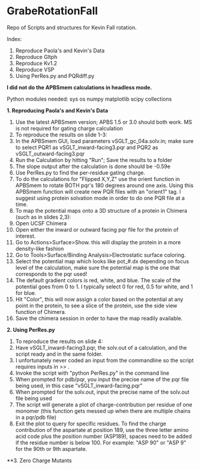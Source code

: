 # GrabeRotationFall
Repo of Scripts and structures for Kevin Fall rotation.

Index:
1. Reproduce Paola's and Kevin's Data
2. Reproduce Gltph
3. Reproduce Kv1.2
4. Reproduce VSP
5. Using PerRes.py and PQRdiff.py



**I did not do the APBSmem calculations in headless mode.**

Python modules needed:
sys
os
numpy
matplotlib
scipy
collections


**1. Reproducing Paola's and Kevin's Data**
1. Use the latest APBSmem version; APBS 1.5 or 3.0 should both work. MS is not required for gating charge calculation
2. To reproduce the results on slide 1-3:
3. In the APBSmem GUI, load parameters vSGLT_gc_04a.solv.in; make sure to select PQR1 as vSGLT_inward-facing3.pqr and PQR2 as vSGLT_outward-facing3.pqr
7. Run the Calculation by hitting "Run"; Save the results to a folder
8. The slope output after the calculation is done should be -0.59e
9. Use PerRes.py to find the per-residue gating charge.
10. To do the calculations for "Flipped X,Y,Z" use the orient function in APBSmem to rotate BOTH pqr's 180 degrees around one axis. Using this APBSmem function will create new PQR files with an "orient1" tag. I suggest using protein solvation mode in order to do one PQR file at a time.
11. To map the potential maps onto a 3D structure of a protein in Chimera (such as in slides 2,3):
12. Open UCSF Chimera
13. Open either the inward or outward facing pqr file for the protein of interest.
14. Go to Actions>Surface>Show. this will display the protein in a more density-like fashion
15. Go to Tools>Surface/Binding Analysis>Electrostatic surface coloring.
16. Select the potential map which looks like pot_#.dx depending on focus level of the calculation, make sure the potential map is the one that corresponds to the pqr used!
17. The default gradient colors is red, white, and blue. The scale of the potential goes from 0 to 1. I typically select 0 for red, 0.5 for white, and 1 for blue.
18. Hit "Color", this will now assign a color based on the potential at any point in the protein, to see a slice of the protein, use the side view function of Chimera.
19. Save the chimera session in order to have the map readily available.

**2. Using PerRes.py**
1. To reproduce the results on slide 4:
2. Have vSGLT_inward-facing3.pqr, the solv.out of a calculation, and the script ready and in the same folder.
3. I unfortunately never coded an input from the commandline so the script requires inputs in >> .
4. Invoke the script with "python PerRes.py" in the command line
5. When prompted for pdb/pqr, you input the precise name of the pqr file being used, in this case "vSGLT_inward-facing.pqr"
6. When prompted for the solv.out, input the precise name of the solv.out file being used
7. The script will generate a plot of charge-contribution per residue of one monomer (this function gets messed up when there are multiple chains in a pqr/pdb file)
8. Exit the plot to query for specific residues. To find the charge contribution of the aspartate at position 189, use the three letter amino acid code plus the position number (ASP189), spaces need to be added if the residue number is below 100. For example: "ASP 90" or "ASP  9" for the 90th or 9th aspartate.

**3. Zero Charge Mutants

